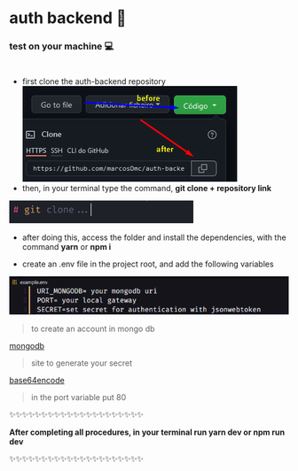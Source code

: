 # auth backend 🔐

### test on your machine 💻
#
* first clone the auth-backend repository
![](./src/assets/link-clone.png)
* then, in your terminal type the command, __git clone + repository link__

![](./src/assets/clone.png)


* after doing this, access the folder and install the dependencies, with the command __yarn__ or __npm i__


* create an .env file in the project root, and add the following variables


![](./src/assets/env.png)

> to create an account in mongo db

[mongodb](https://www.mongodb.com/)


> site to generate your secret

[base64encode](https://www.base64encode.org/)

> in the port variable put 80

✨✨✨✨✨✨✨✨✨✨✨✨✨✨✨✨✨✨✨✨✨

 __After completing all procedures,
in your terminal run yarn dev or npm run dev__


✨✨✨✨✨✨✨✨✨✨✨✨✨✨✨✨✨✨✨✨✨